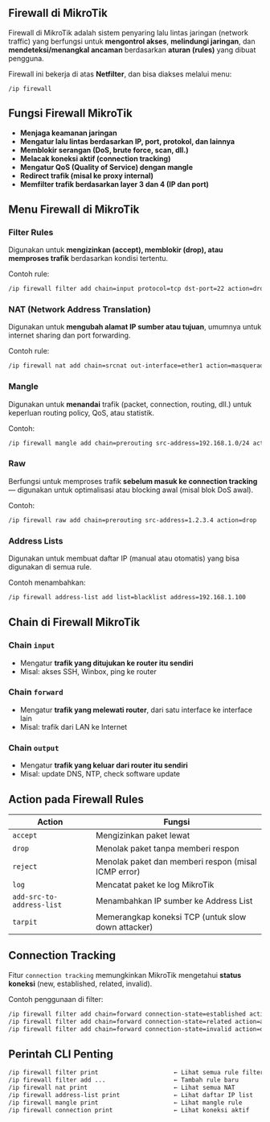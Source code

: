 ## Firewall di MikroTik
Firewall di MikroTik adalah sistem penyaring lalu lintas jaringan (network traffic) yang berfungsi untuk **mengontrol akses**, **melindungi jaringan**, dan **mendeteksi/menangkal ancaman** berdasarkan **aturan (rules)** yang dibuat pengguna.

Firewall ini bekerja di atas **Netfilter**, dan bisa diakses melalui menu:

```
/ip firewall
```

## **Fungsi Firewall MikroTik**

*  **Menjaga keamanan jaringan**
*  **Mengatur lalu lintas berdasarkan IP, port, protokol, dan lainnya**
*  **Memblokir serangan (DoS, brute force, scan, dll.)**
*  **Melacak koneksi aktif (connection tracking)**
*  **Mengatur QoS (Quality of Service) dengan mangle**
*  **Redirect trafik (misal ke proxy internal)**
*  **Memfilter trafik berdasarkan layer 3 dan 4 (IP dan port)**



## **Menu Firewall di MikroTik**

### **Filter Rules**

Digunakan untuk **mengizinkan (accept), memblokir (drop), atau memproses trafik** berdasarkan kondisi tertentu.

Contoh rule:

```bash
/ip firewall filter add chain=input protocol=tcp dst-port=22 action=drop src-address=192.168.1.7
```

### **NAT (Network Address Translation)**

Digunakan untuk **mengubah alamat IP sumber atau tujuan**, umumnya untuk internet sharing dan port forwarding.

Contoh rule:

```bash
/ip firewall nat add chain=srcnat out-interface=ether1 action=masquerade
```

### **Mangle**

Digunakan untuk **menandai** trafik (packet, connection, routing, dll.) untuk keperluan routing policy, QoS, atau statistik.

Contoh:

```bash
/ip firewall mangle add chain=prerouting src-address=192.168.1.0/24 action=mark-routing new-routing-mark=via-wifi
```

### **Raw**

Berfungsi untuk memproses trafik **sebelum masuk ke connection tracking** — digunakan untuk optimalisasi atau blocking awal (misal blok DoS awal).

Contoh:

```bash
/ip firewall raw add chain=prerouting src-address=1.2.3.4 action=drop
```

### **Address Lists**

Digunakan untuk membuat daftar IP (manual atau otomatis) yang bisa digunakan di semua rule.

Contoh menambahkan:

```bash
/ip firewall address-list add list=blacklist address=192.168.1.100
```

## **Chain di Firewall MikroTik**

### Chain `input`

* Mengatur **trafik yang ditujukan ke router itu sendiri**
* Misal: akses SSH, Winbox, ping ke router

### Chain `forward`

* Mengatur **trafik yang melewati router**, dari satu interface ke interface lain
* Misal: trafik dari LAN ke Internet

### Chain `output`

* Mengatur **trafik yang keluar dari router itu sendiri**
* Misal: update DNS, NTP, check software update


## **Action pada Firewall Rules**

| Action                    | Fungsi                                              |
| ------------------------- | --------------------------------------------------- |
| `accept`                  | Mengizinkan paket lewat                             |
| `drop`                    | Menolak paket tanpa memberi respon                  |
| `reject`                  | Menolak paket dan memberi respon (misal ICMP error) |
| `log`                     | Mencatat paket ke log MikroTik                      |
| `add-src-to-address-list` | Menambahkan IP sumber ke Address List               |
| `tarpit`                  | Memerangkap koneksi TCP (untuk slow down attacker)  |


## **Connection Tracking**

Fitur `connection tracking` memungkinkan MikroTik mengetahui **status koneksi** (new, established, related, invalid).

Contoh penggunaan di filter:

```bash
/ip firewall filter add chain=forward connection-state=established action=accept
/ip firewall filter add chain=forward connection-state=related action=accept
/ip firewall filter add chain=forward connection-state=invalid action=drop
```
## **Perintah CLI Penting**

```bash
/ip firewall filter print                     ← Lihat semua rule filter
/ip firewall filter add ...                   ← Tambah rule baru
/ip firewall nat print                        ← Lihat semua NAT
/ip firewall address-list print               ← Lihat daftar IP list
/ip firewall mangle print                     ← Lihat mangle rule
/ip firewall connection print                 ← Lihat koneksi aktif
```
